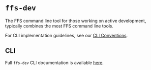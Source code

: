 # `ffs-dev`

The FFS command line tool for those working on active development, typically combines the most FFS command line tools.

For CLI implementation guidelines, see our [CLI Conventions](../README.md).

## CLI

Full `ffs-dev` CLI documentation is available [here](./docs/cli/README.md).
